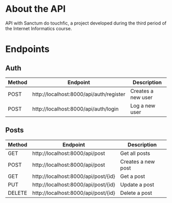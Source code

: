# About the API

API with Sanctum do touchfic, a project developed during the third period of the Internet Informatics course.

# Endpoints

## Auth

Method | Endpoint | Description
-------- | ---- | -----
POST | http://localhost:8000/api/auth/register | Creates a new user 
POST | http://localhost:8000/api/auth/login | Log a new user

## Posts

Method | Endpoint | Description
-------- | ---- | -----
GET | http://localhost:8000/api/post | Get all posts
POST | http://localhost:8000/api/post | Creates a new post
GET | http://localhost:8000/api/post/{id} | Get a post
PUT | http://localhost:8000/api/post/{id} | Update a post
DELETE | http://localhost:8000/api/post/{id} | Delete a post